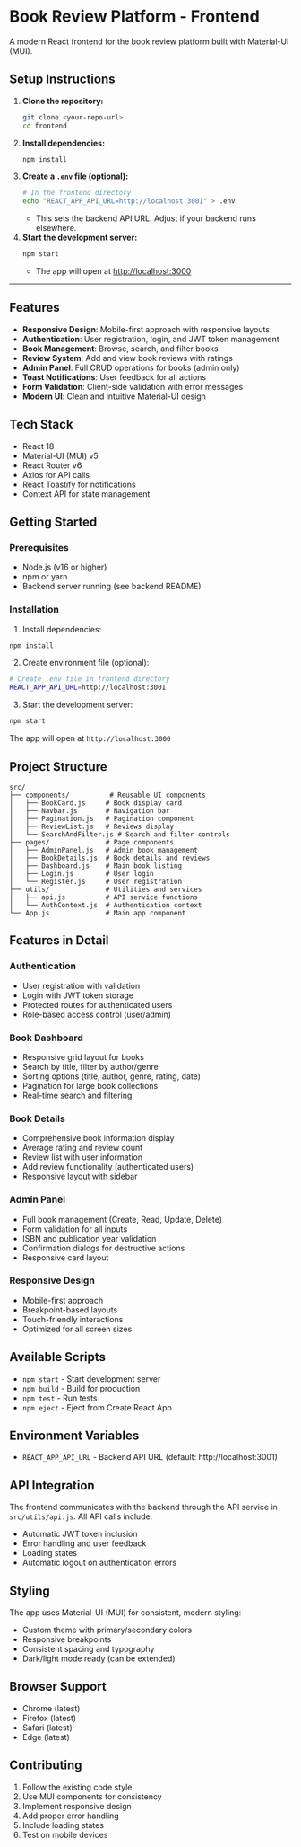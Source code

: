 # Book Review Platform - Frontend

A modern React frontend for the book review platform built with Material-UI (MUI).

## Setup Instructions

1. **Clone the repository:**
   ```bash
   git clone <your-repo-url>
   cd frontend
   ```
2. **Install dependencies:**
   ```bash
   npm install
   ```
3. **Create a `.env` file (optional):**
   ```bash
   # In the frontend directory
   echo "REACT_APP_API_URL=http://localhost:3001" > .env
   ```
   - This sets the backend API URL. Adjust if your backend runs elsewhere.
4. **Start the development server:**
   ```bash
   npm start
   ```
   - The app will open at [http://localhost:3000](http://localhost:3000)

---

## Features

- **Responsive Design**: Mobile-first approach with responsive layouts
- **Authentication**: User registration, login, and JWT token management
- **Book Management**: Browse, search, and filter books
- **Review System**: Add and view book reviews with ratings
- **Admin Panel**: Full CRUD operations for books (admin only)
- **Toast Notifications**: User feedback for all actions
- **Form Validation**: Client-side validation with error messages
- **Modern UI**: Clean and intuitive Material-UI design

## Tech Stack

- React 18
- Material-UI (MUI) v5
- React Router v6
- Axios for API calls
- React Toastify for notifications
- Context API for state management

## Getting Started

### Prerequisites

- Node.js (v16 or higher)
- npm or yarn
- Backend server running (see backend README)

### Installation

1. Install dependencies:
```bash
npm install
```

2. Create environment file (optional):
```bash
# Create .env file in frontend directory
REACT_APP_API_URL=http://localhost:3001
```

3. Start the development server:
```bash
npm start
```

The app will open at `http://localhost:3000`

## Project Structure

```
src/
├── components/          # Reusable UI components
│   ├── BookCard.js     # Book display card
│   ├── Navbar.js       # Navigation bar
│   ├── Pagination.js   # Pagination component
│   ├── ReviewList.js   # Reviews display
│   └── SearchAndFilter.js # Search and filter controls
├── pages/              # Page components
│   ├── AdminPanel.js   # Admin book management
│   ├── BookDetails.js  # Book details and reviews
│   ├── Dashboard.js    # Main book listing
│   ├── Login.js        # User login
│   └── Register.js     # User registration
├── utils/              # Utilities and services
│   ├── api.js          # API service functions
│   └── AuthContext.js  # Authentication context
└── App.js              # Main app component
```

## Features in Detail

### Authentication
- User registration with validation
- Login with JWT token storage
- Protected routes for authenticated users
- Role-based access control (user/admin)

### Book Dashboard
- Responsive grid layout for books
- Search by title, filter by author/genre
- Sorting options (title, author, genre, rating, date)
- Pagination for large book collections
- Real-time search and filtering

### Book Details
- Comprehensive book information display
- Average rating and review count
- Review list with user information
- Add review functionality (authenticated users)
- Responsive layout with sidebar

### Admin Panel
- Full book management (Create, Read, Update, Delete)
- Form validation for all inputs
- ISBN and publication year validation
- Confirmation dialogs for destructive actions
- Responsive card layout

### Responsive Design
- Mobile-first approach
- Breakpoint-based layouts
- Touch-friendly interactions
- Optimized for all screen sizes

## Available Scripts

- `npm start` - Start development server
- `npm build` - Build for production
- `npm test` - Run tests
- `npm eject` - Eject from Create React App

## Environment Variables

- `REACT_APP_API_URL` - Backend API URL (default: http://localhost:3001)

## API Integration

The frontend communicates with the backend through the API service in `src/utils/api.js`. All API calls include:

- Automatic JWT token inclusion
- Error handling and user feedback
- Loading states
- Automatic logout on authentication errors

## Styling

The app uses Material-UI (MUI) for consistent, modern styling:

- Custom theme with primary/secondary colors
- Responsive breakpoints
- Consistent spacing and typography
- Dark/light mode ready (can be extended)

## Browser Support

- Chrome (latest)
- Firefox (latest)
- Safari (latest)
- Edge (latest)

## Contributing

1. Follow the existing code style
2. Use MUI components for consistency
3. Implement responsive design
4. Add proper error handling
5. Include loading states
6. Test on mobile devices
